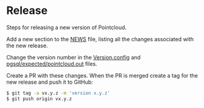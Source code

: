 # Release

Steps for releasing a new version of Pointcloud.

Add a new section to the [NEWS](NEWS) file, listing all the changes associated with the new release.

Change the version number in the [Version.config](Version.config) and
[pgsql/expected/pointcloud.out](pgsql/expected/pointcloud.out) files.

Create a PR with these changes. When the PR is merged create a tag for the new release and push
it to GitHub:

```bash
$ git tag -a vx.y.z -m 'version x.y.z'
$ git push origin vx.y.z
```
